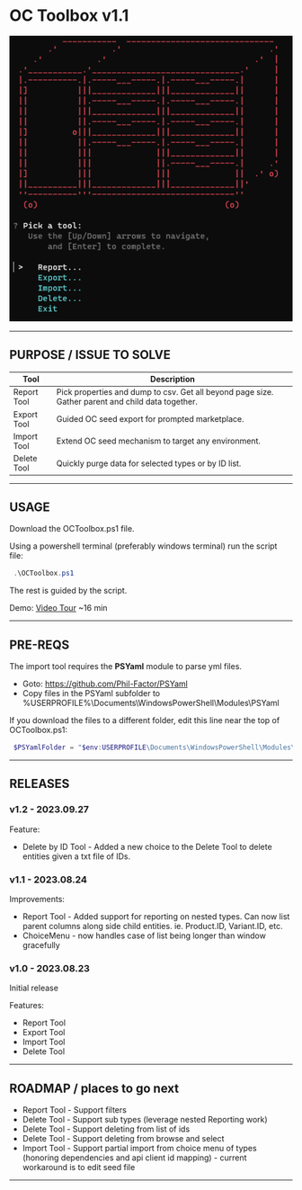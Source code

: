# OC Toolbox v1.1

![screenshot](./screenshot.png)

---

## PURPOSE / ISSUE TO SOLVE

| Tool        | Description |
| ----------- | ----------- |
| Report Tool | Pick properties and dump to csv. Get all beyond page size. Gather parent and child data together. |
| Export Tool | Guided OC seed export for prompted marketplace. |
| Import Tool | Extend OC seed mechanism to target any environment. |
| Delete Tool | Quickly purge data for selected types or by ID list. |

---

## USAGE

Download the OCToolbox.ps1 file.

Using a powershell terminal (preferably windows terminal) run the script file:

```PowerShell
 .\OCToolbox.ps1
```

The rest is guided by the script.

Demo: [Video Tour](https://clipchamp.com/watch/7CTIVyxEI0L) ~16 min

---

## PRE-REQS

The import tool requires the **PSYaml** module to parse yml files.

 - Goto: https://github.com/Phil-Factor/PSYaml
 - Copy files in the PSYaml subfolder to %USERPROFILE%\Documents\WindowsPowerShell\Modules\PSYaml

If you download the files to a different folder, edit this line near the top of OCToolbox.ps1:

```PowerShell
 $PSYamlFolder = "$env:USERPROFILE\Documents\WindowsPowerShell\Modules\PSYaml"
```

---

## RELEASES

### v1.2 - 2023.09.27

Feature:

 - Delete by ID Tool - Added a new choice to the Delete Tool to delete entities given a txt file of IDs.

### v1.1 - 2023.08.24

Improvements:

 - Report Tool - Added support for reporting on nested types. Can now list parent columns along side child entities. ie. Product.ID, Variant.ID, etc.
 - ChoiceMenu - now handles case of list being longer than window gracefully

### v1.0 - 2023.08.23

Initial release

Features:

 - Report Tool
 - Export Tool
 - Import Tool
 - Delete Tool

---

## ROADMAP / places to go next

 - Report Tool - Support filters
 - Delete Tool - Support sub types (leverage nested Reporting work)
 - Delete Tool - Support deleting from list of ids
 - Delete Tool - Support deleting from browse and select
 - Import Tool - Support partial import from choice menu of types (honoring dependencies and api client id mapping) - current workaround is to edit seed file

 ---
